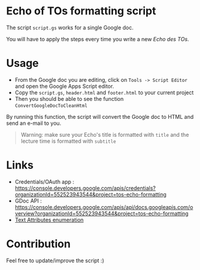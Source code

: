 Echo of TOs formatting script
=============================

The script `script.gs` works for a single Google doc.

You will have to apply the steps every time you write a new _Echo des TOs_.

# Usage

- From the Google doc you are editing, click on `Tools -> Script Editor` and
  open the Google Apps Script editor.
- Copy the `script.gs`, `header.html` and `footer.html` to your current project
- Then you should be able to see the function `ConvertGoogleDocToCleanHtml`

By running this function, the script will convert the Google doc to HTML and
send an e-mail to you.

> Warning: make sure your Echo's title is formatted with `title` and the
> lecture time is formatted with `subtitle`

# Links

- Credentials/OAuth app : <https://console.developers.google.com/apis/credentials?organizationId=552523943544&project=tos-echo-formatting>
- GDoc API : <https://console.developers.google.com/apis/api/docs.googleapis.com/overview?organizationId=552523943544&project=tos-echo-formatting>
- [Text Attributes
  enumeration](https://developers.google.com/apps-script/reference/document/attribute)


# Contribution

Feel free to update/improve the script :)
